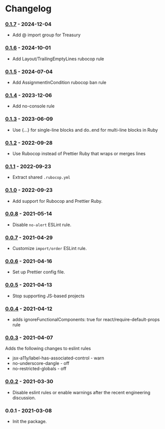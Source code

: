 # Changelog

### [0.1.7](https://github.com/angellist/eslint-config-angellist/compare/0.1.6...0.1.7) - 2024-12-04

* Add @ import group for Treasury

### [0.1.6](https://github.com/angellist/eslint-config-angellist/compare/0.1.5...0.1.6) - 2024-10-01

* Add Layout/TrailingEmptyLines rubocop rule

### [0.1.5](https://github.com/angellist/eslint-config-angellist/compare/0.1.4...0.1.5) - 2024-07-04

* Add AssignmentInCondition rubocop ban rule

### [0.1.4](https://github.com/angellist/eslint-config-angellist/compare/0.1.3...0.1.4) - 2023-12-06

* Add no-console rule

### [0.1.3](https://github.com/angellist/eslint-config-angellist/compare/0.1.1...0.1.3) - 2023-06-09

* Use {...} for single-line blocks and do..end for multi-line blocks in Ruby

### [0.1.2](https://github.com/angellist/eslint-config-angellist/compare/0.1.1...0.1.2) - 2022-09-28

* Use Rubocop instead of Prettier Ruby that wraps or merges lines

### [0.1.1](https://github.com/angellist/eslint-config-angellist/compare/0.1.0...0.1.1) - 2022-09-23

* Extract shared `.rubocop.yml`

### [0.1.0](https://github.com/angellist/eslint-config-angellist/compare/0.0.8...0.1.0) - 2022-09-23

* Add support for Rubocop and Prettier Ruby.

### [0.0.8](https://github.com/angellist/eslint-config-angellist/compare/0.0.7...0.0.8) - 2021-05-14

* Disable `no-alert` ESLint rule.

### [0.0.7](https://github.com/angellist/eslint-config-angellist/compare/0.0.6...0.0.7) - 2021-04-29

* Customize `import/order` ESLint rule.

### [0.0.6](https://github.com/angellist/eslint-config-angellist/compare/0.0.5...0.0.6) - 2021-04-16

* Set up Prettier config file.

### [0.0.5](https://github.com/angellist/eslint-config-angellist/compare/0.0.4...0.0.5) - 2021-04-13

* Stop supporting JS-based projects

### [0.0.4](https://github.com/angellist/eslint-config-angellist/compare/0.0.3...0.0.4) - 2021-04-12

* adds ignoreFunctionalComponents: true for react/require-default-props rule

### [0.0.3](https://github.com/angellist/eslint-config-angellist/compare/0.0.2...0.0.3) - 2021-04-07

Adds the following changes to eslint rules
* jsx-a11y/label-has-associated-control - warn
* no-underscore-dangle - off
* no-restricted-globals - off

### [0.0.2](https://github.com/angellist/eslint-config-angellist/compare/0.0.1...0.0.2) - 2021-03-30

* Disable eslint rules or enable warnings after the recent engineering discussion.

### 0.0.1 - 2021-03-08

* Init the package.
